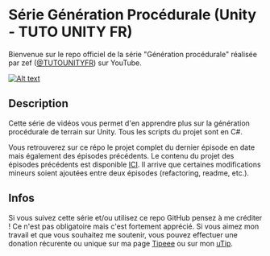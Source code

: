 # Série Génération Procédurale (Unity - TUTO UNITY FR)

Bienvenue sur le repo officiel de la série "Génération procédurale" réalisée par zef ([@TUTOUNITYFR](https://www.youtube.com/channel/UCJRwb5W4ZzG43J5_dViL6Fw)) sur YouTube.

[![Alt text](https://www.tutounity.fr/upload/Unity3D778568904.jpg)](https://www.youtube.com/playlist?list=PLUWxWDlz8PYLIG5w43tcZdaglQgXAQIPs)

## Description

Cette série de vidéos vous permet d'en apprendre plus sur la génération procédurale de terrain sur Unity. Tous les scripts du projet sont en C#.

Vous retrouverez sur ce répo le projet complet du dernier épisode en date mais également des épisodes précédents. Le contenu du projet des épisodes précédents est disponible [ICI](https://github.com/TUTOUNITYFR/GenerationProcedurale/commits/master). Il arrive que certaines modifications mineurs soient ajoutées entre deux épisodes (refactoring, readme, etc.).

## Infos

Si vous suivez cette série et/ou utilisez ce repo GitHub pensez à me créditer ! Ce n'est pas obligatoire mais c'est fortement apprécié. Si vous aimez mon travail et que vous souhaitez me soutenir, vous pouvez effectuer une donation récurente ou unique sur ma page [Tipeee](https://fr.tipeee.com/tuto-unity-fr) ou sur mon [uTip](https://utip.io/tutounityfr).
